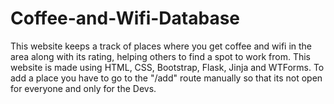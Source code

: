# Coffee-and-Wifi-Database
This website keeps a track of places where you get coffee and wifi in the area along with its rating, helping others to find a spot to work from. This website is made using HTML, CSS, Bootstrap, Flask, Jinja and WTForms. To add a place you have to go to the "/add" route manually so that its not open for everyone and only for the Devs.
